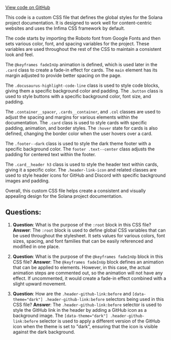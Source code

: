 [View code on GitHub](https://github.com/solana-labs/solana/blob/master/docs/src/css/custom.css)

This code is a custom CSS file that defines the global styles for the Solana project documentation. It is designed to work well for content-centric websites and uses the Infima CSS framework by default.

The code starts by importing the Roboto font from Google Fonts and then sets various color, font, and spacing variables for the project. These variables are used throughout the rest of the CSS to maintain a consistent look and feel.

The `@keyframes fadeInUp` animation is defined, which is used later in the `.card` class to create a fade-in effect for cards. The `main` element has its margin adjusted to provide better spacing on the page.

The `.docusaurus-highlight-code-line` class is used to style code blocks, giving them a specific background color and padding. The `.button` class is used to style buttons with a specific background color, font size, and padding.

The `.container__spacer`, `.cards__container`, and `.col` classes are used to adjust the spacing and margins for various elements within the documentation. The `.card` class is used to style cards with specific padding, animation, and border styles. The `:hover` state for cards is also defined, changing the border color when the user hovers over a card.

The `.footer--dark` class is used to style the dark theme footer with a specific background color. The `footer .text--center` class adjusts the padding for centered text within the footer.

The `.card__header h3` class is used to style the header text within cards, giving it a specific color. The `.header-link-icon` and related classes are used to style header icons for GitHub and Discord with specific background images and padding.

Overall, this custom CSS file helps create a consistent and visually appealing design for the Solana project documentation.
## Questions: 
 1. **Question**: What is the purpose of the `:root` block in this CSS file?
   **Answer**: The `:root` block is used to define global CSS variables that can be used throughout the stylesheet. It sets values for various colors, font sizes, spacing, and font families that can be easily referenced and modified in one place.

2. **Question**: What is the purpose of the `@keyframes fadeInUp` block in this CSS file?
   **Answer**: The `@keyframes fadeInUp` block defines an animation that can be applied to elements. However, in this case, the actual animation steps are commented out, so the animation will not have any effect. If uncommented, it would create a fade-in effect combined with a slight upward movement.

3. **Question**: How are the `.header-github-link:before` and `[data-theme="dark"] .header-github-link:before` selectors being used in this CSS file?
   **Answer**: The `.header-github-link:before` selector is used to style the GitHub link in the header by adding a GitHub icon as a background image. The `[data-theme="dark"] .header-github-link:before` selector is used to apply a different version of the GitHub icon when the theme is set to "dark", ensuring that the icon is visible against the dark background.
